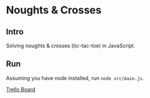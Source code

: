 # Noughts & Crosses

## Intro

Solving noughts &amp; crosses (tic-tac-toe) in JavaScript.

## Run

Assuming you have node installed, run `node src/main.js`.

[Trello Board](https://trello.com/b/r3TNFzdu/noughts-crosses)
